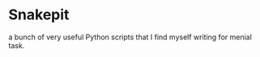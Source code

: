 Snakepit
=========

a bunch of very useful Python scripts that I find myself writing for menial task.
